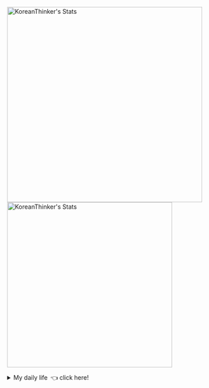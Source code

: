 <p  >
  <a target="_blank" href="https://github-readme-stats.vercel.app/api/wakatime?username=KoreanThinker&layout=compact&theme=dark&hide_border=true&langs_count=32" >
    <img width="455px"  src="https://github-readme-stats.vercel.app/api/wakatime?username=KoreanThinker&layout=compact&theme=dark&hide_border=true&langs_count=6" alt="KoreanThinker's Stats" /> 
  </a>
    <img width="385px" src="https://github-readme-stats.vercel.app/api?username=KoreanThinker&theme=dark&hide_border=true&count_private=true" alt="KoreanThinker's Stats" />
</p>
<details>
<summary>My daily life 👈 click here!</summary>
 
    
<!--START_SECTION:waka-->
**I'm a Night 🦉** 

```text
🌞 Morning    17 commits     ░░░░░░░░░░░░░░░░░░░░░░░░░   1.61% 
🌆 Daytime    338 commits    ████████░░░░░░░░░░░░░░░░░   31.95% 
🌃 Evening    607 commits    ██████████████░░░░░░░░░░░   57.37% 
🌙 Night      96 commits     ██░░░░░░░░░░░░░░░░░░░░░░░   9.07%

```
📅 **I'm Most Productive on Wednesday** 

```text
Monday       170 commits    ████░░░░░░░░░░░░░░░░░░░░░   16.07% 
Tuesday      167 commits    ████░░░░░░░░░░░░░░░░░░░░░   15.78% 
Wednesday    177 commits    ████░░░░░░░░░░░░░░░░░░░░░   16.73% 
Thursday     164 commits    ████░░░░░░░░░░░░░░░░░░░░░   15.5% 
Friday       151 commits    ███░░░░░░░░░░░░░░░░░░░░░░   14.27% 
Saturday     130 commits    ███░░░░░░░░░░░░░░░░░░░░░░   12.29% 
Sunday       99 commits     ██░░░░░░░░░░░░░░░░░░░░░░░   9.36%

```


📊 **This Week I Spent My Time On** 

```text
⌚︎ Time Zone: Asia/Seoul

🐱‍💻 Projects: 
gilberto                 26 hrs 11 mins      ███████████████░░░░░░░░░░   60.92% 
pires                    10 hrs 53 mins      ██████░░░░░░░░░░░░░░░░░░░   25.32% 
front                    3 hrs 20 mins       ██░░░░░░░░░░░░░░░░░░░░░░░   7.77% 
backend_templete         1 hr 2 mins         ░░░░░░░░░░░░░░░░░░░░░░░░░   2.43% 
recycle-helper           1 hr 1 min          ░░░░░░░░░░░░░░░░░░░░░░░░░   2.38%

```


 Last Updated on 03/10/2021
<!--END_SECTION:waka-->
</details>
